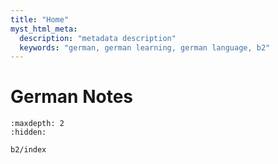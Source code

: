 ```yaml
---
title: "Home"
myst_html_meta:
  description: "metadata description"
  keywords: "german, german learning, german language, b2"
---
```


# German Notes

```{toctree}
:maxdepth: 2
:hidden:

b2/index
```
